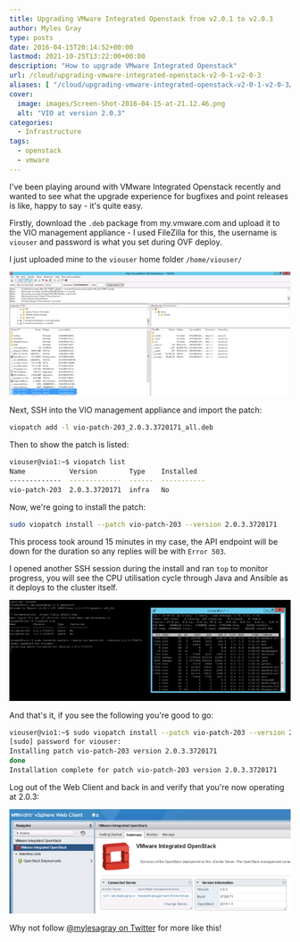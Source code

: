 ```yaml
---
title: Upgrading VMware Integrated Openstack from v2.0.1 to v2.0.3
author: Myles Gray
type: posts
date: 2016-04-15T20:14:52+00:00
lastmod: 2021-10-25T13:22:00+00:00
description: "How to upgrade VMware Integrated Openstack"
url: /cloud/upgrading-vmware-integrated-openstack-v2-0-1-v2-0-3
aliases: [ "/cloud/upgrading-vmware-integrated-openstack-v2-0-1-v2-0-3/amp" ]
cover:
  image: images/Screen-Shot-2016-04-15-at-21.12.46.png
  alt: "VIO at version 2.0.3"
categories:
  - Infrastructure
tags:
  - openstack
  - vmware
---
```


I've been playing around with VMware Integrated Openstack recently and wanted to see what the upgrade experience for bugfixes and point releases is like, happy to say - it's quite easy.

Firstly, download the `.deb` package from my.vmware.com and upload it to the VIO management appliance - I used FileZilla for this, the username is `viouser` and password is what you set during OVF deploy.

I just uploaded mine to the `viouser` home folder `/home/viouser/`

![Filezilla upload of VIO patches][1]

Next, SSH into the VIO management appliance and import the patch:

```sh
viopatch add -l vio-patch-203_2.0.3.3720171_all.deb
```

Then to show the patch is listed:

```sh
viouser@vio1:~$ viopatch list
Name           Version        Type    Installed
-------------  -------------  ------  -----------
vio-patch-203  2.0.3.3720171  infra   No
```

Now, we're going to install the patch:

```sh
sudo viopatch install --patch vio-patch-203 --version 2.0.3.3720171
```

This process took around 15 minutes in my case, the API endpoint will be down for the duration so any replies will be with `Error 503`.

I opened another SSH session during the install and ran `top` to monitor progress, you will see the CPU utilisation cycle through Java and Ansible as it deploys to the cluster itself.

![TOP usage][2]

And that's it, if you see the following you're good to go:

```sh
viouser@vio1:~$ sudo viopatch install --patch vio-patch-203 --version 2.0.3.3720171
[sudo] password for viouser:
Installing patch vio-patch-203 version 2.0.3.3720171
done
Installation complete for patch vio-patch-203 version 2.0.3.3720171
```

Log out of the Web Client and back in and verify that you're now operating at 2.0.3:

![OpenStack Operating Version][3]

Why not follow [@mylesagray on Twitter][4] for more like this!

 [1]: images/Screen-Shot-2016-04-15-at-20.25.01.png
 [2]: images/Screen-Shot-2016-04-15-at-20.48.39.png
 [3]: images/Screen-Shot-2016-04-15-at-21.12.46.png
 [4]: https://twitter.com/mylesagray
